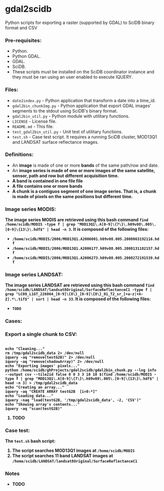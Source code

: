 gdal2scidb
==========

Python scripts for exporting a raster (supported by GDAL) to SciDB binary format and CSV

<h3>Pre-requisites:</h3>
<ul>
<li>Python.</li>
<li>Python GDAL.</li>
<li>GDAL.</li>
<li>SciDB.</li>
<li>These scripts must be installed on the SciDB coordinator instance and they must be ran using an user enabled to execute IQUERY.</li>
</ul>

<h3>Files:</h3>
<ul>
<li><code>date2index.py</code> - Python application that transform a date into a time_id.</li>
<li><code>gdal2bin_chunkImg.py</code> - Python application that export GDAL images' segments to the stdout using SciDB's binary format.</li>
<li><code>gdal2bin_util.py</code> - Python module with utilitary functions.</li>
<li><code>LICENSE</code> - License file.</li>
<li><code>README.md</code> - This file.</li>
<li><code>test_gdal2bin_util.py</code> - Unit test of utilitary functions.</li>
<li><code>test.sh</code> - Case test script. It requires a running SciDB cluster, MOD13Q1 and LANDSAT surface reflectance images.</li>
</ul>


<h3>Definitions:</h3>
<ul>
<li>An <b>image</b> is made of one or more <b>bands</b> of the same path/row and date.</li>
<li>An <b>image series<b> is made of one or more <b>images<b> of the same satellite, sensor, path and row but different acquisition time.</li>
<li>A <b>band</b> is contained in one file <b>file</b></li>
<li>A <b>file</b> contains one or more <b>bands</b></li>
<li>A <b>chunk</b> is a contiguos segment of one <b>image series</b>. That is, a chunk is made of pixels on the same positions but different time.</li>
</ul>


<h3>Image series MODIS:</h3>
The <b>image series</b> MODIS are retrieved using this bash command <code>find /home/scidb/MODIS -type f | grep "MOD13Q1\.A[0-9]\{7\}\.h09v08\.005\.[0-9]\{13\}\.hdf$" | head -n 3</code>. It is composed of the following files:
<ul>
<li><code>/home/scidb/MODIS/2006/MOD13Q1.A2006001.h09v08.005.2008063192116.hdf</code></li>
<li><code>/home/scidb/MODIS/2006/MOD13Q1.A2006177.h09v08.005.2008131182157.hdf</code></li>
<li><code>/home/scidb/MODIS/2006/MOD13Q1.A2006273.h09v08.005.2008272191539.hdf</code></li>
</ul>


<h3>Image series LANDSAT:</h3>
The <b>image series</b> LANDSAT are retrieved using this bash command <code>find /home/scidb/LANDSAT/landsat8Original/SurfaceReflectanceC1 -type f | grep "LC08_L1GT_226064_[0-9]\{8\}_[0-9]\{8\}_01_T2_sr_[+a-z|+A-Z].*\.tif$" | sort | head -n 33</code>. It is composed of the following files:
<ul>
<li><code>TODO</code></li>
</ul>





<h3>Cases:</h3>

<h3>Export a single chunk to CSV:</h3>
<code>
echo "Cleaning..."
rm /tmp/gdal2scidb_data 2> /dev/null
iquery -aq "remove(testG2B)" 2> /dev/null
iquery -aq "remove(shadowArray)" 2> /dev/null
echo "Exporting images' pixels..."
python /home/scidb/ghProjects/gdal2scidb/gdal2bin_chunk.py --log info --output csv --tile2id false 0 0 3 3 10 10 $(find /home/scidb/MODIS -type f | grep "MOD13Q1\.A[0-9]\{7\}\.h09v08\.005\.[0-9]\{13\}\.hdf$" | head -n 3) > /tmp/gdal2scidb_data
echo "Creating an array..."
iquery -aq "CREATE ARRAY testG2B <col_id:int64, row_id:int64, time_id:int64,ndvi:int16, evi:int16, quality:uint16, red:int16,nir:int16, blue:int16,mir:int16, view_zenith:int16, sun_zenith:int16, relative_azimuth:int16, day_of_year:int16, reliability:int16> [i=0:*]"
echo "Loading data..."
iquery -naq "load(testG2B, '/tmp/gdal2scidb_data', -2, 'CSV')"
echo "Showing array's contents..."
iquery -aq "scan(testG2B)"
</code>


<ol>
<li>TODO</li>
</ol>



<h3>Case test:</h3>
The <code>test.sh</code> bash script:
<ol>
<li>The script searches MOD13Q1 images at <code>/home/scidb/MODIS</code> </li>
<li>The script searches 11 band LANDSAT images at <code>/home/scidb/LANDSAT/landsat8Original/SurfaceReflectanceC1</code> </li>
</ol>




<h3>Notes</h3>
<ul>
<li>TODO</li>
</ul>

